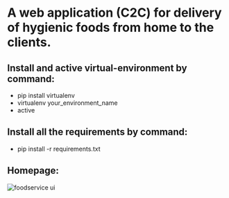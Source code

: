# A web application (C2C) for delivery of hygienic foods from home to the clients.

## Install and active virtual-environment by command:
* pip install virtualenv
* virtualenv your_environment_name
* active

## Install all the requirements by command:
* pip install -r requirements.txt

## Homepage:
![foodservice ui](https://user-images.githubusercontent.com/23103980/49749826-7a99d100-fcd3-11e8-9b59-569323d6ebf3.png)
